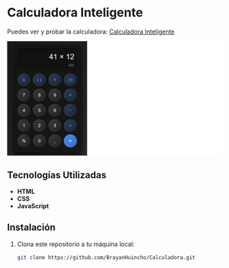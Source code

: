 # Calculadora Inteligente

Puedes ver y probar la calculadora: [Calculadora Inteligente](https://brayanhuincho.github.io/Calculadora/)

<p align="center">
  <a href="https://brayanhuincho.github.io/Calculadora/">
    <img src="foto.jpg" alt="Captura de la calculadora" width="600">
  </a>
</p>

## Tecnologías Utilizadas

  - **HTML**
  - **CSS**
  - **JavaScript**

## Instalación

1. Clona este repositorio a tu máquina local:
   ```bash
   git clone https://github.com/BrayanHuincho/Calculadora.git
